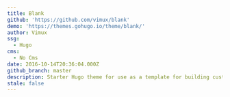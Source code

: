```yaml
---
title: Blank
github: 'https://github.com/vimux/blank'
demo: 'https://themes.gohugo.io/theme/blank/'
author: Vimux
ssg:
  - Hugo
cms:
  - No Cms
date: 2016-10-14T20:36:04.000Z
github_branch: master
description: Starter Hugo theme for use as a template for building custom themes
stale: false
---
```

